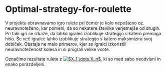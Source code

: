 # Optimal-strategy-for-roulette

V projektu obravnavamo igro rulete pri čemer je kolo nepošteno oz. neuravnoteženo, kar pomeni, da so nekatere številke verjetnejše od drugih. Pri taki igri se izkaže, da lahko igralec izoblikuje strategijo s katero premaga hišo. Še več igralec lahko izoblikuje strategijo s katero maksimizira svoj dobiček. Obstaja ne malo primerov, kjer so igralci izkoristili neuravnoteženost kolesa in si priigrali velike vsote. 

Označimo rezultate rulete z <a href="https://www.codecogs.com/eqnedit.php?latex=$X_1,\dots,X_n$" target="_blank"><img src="https://latex.codecogs.com/gif.latex?$X_1,\dots,X_n$" title="$X_1,\dots,X_n$" /></a>, ki so med sabo neodvisni in enako porazdeljeni.



